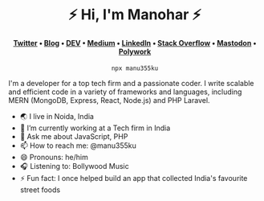 <h1 align="center">⚡️ Hi, I'm Manohar  ⚡️</h1> <h4 align="center"><a href="https://twitter.com/manu355ku" rel="me">Twitter</a> &bull; <a href="#" rel="me">Blog</a> &bull; <a href="#" rel="me">DEV</a> &bull; <a href="#" rel="me">Medium</a> &bull; <a href="#" rel="me">LinkedIn</a> &bull; <a href="#" rel="me">Stack Overflow</a> &bull; <a href="#" rel="me">Mastodon</a> &bull; <a href="#" rel="me">Polywork</a></h4> <p align="center"><code>npx manu355ku</code></p>
I'm a developer for a top tech firm and a passionate coder. I write scalable and efficient code in a variety of frameworks and languages, including MERN (MongoDB, Express, React, Node.js) and PHP Laravel.




- 🌏 I live in Noida, India
- 🔭 I’m currently working at a Tech firm in India
- 💬 Ask me about JavaScript, PHP
- 📫 How to reach me: @manu355ku
- 😄 Pronouns: he/him
- 🎧 Listening to: Bollywood Music
- ⚡ Fun fact: I once helped build an app that collected India's favourite street foods
